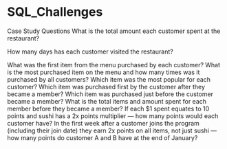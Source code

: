 # SQL_Challenges
Case Study Questions
What is the total amount each customer spent at the restaurant?

How many days has each customer visited the restaurant?
	
What was the first item from the menu purchased by each customer?
What is the most purchased item on the menu and how many times was it purchased by all customers?
Which item was the most popular for each customer?
Which item was purchased first by the customer after they became a member?
Which item was purchased just before the customer became a member?
What is the total items and amount spent for each member before they became a member?
If each $1 spent equates to 10 points and sushi has a 2x points multiplier — how many points would each customer have?
In the first week after a customer joins the program (including their join date) they earn 2x points on all items, not just sushi — how many points do customer A and B have at the end of January?
